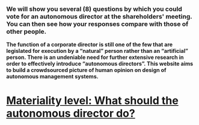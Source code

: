 ### We will show you several (8) questions by which you could vote for an autonomous director at the shareholders' meeting. You can then see how your responses compare with those of other people.

**The function of a corporate director is still one of the few that are legislated for execution by a “natural” person rather than an “artificial” person. There is an undeniable need for further extensive research in order to effectively introduce “autonomous directors”. This website aims to build a crowdsourced picture of human opinion on design of autonomous management systems.**

# [Materiality level: What should the autonomous director do?](https://poll.fm/12636970)
